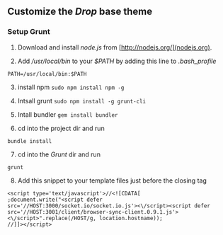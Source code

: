 ## Customize the *Drop* base theme


### Setup Grunt

1. Download and install *node.js* from [http://nodejs.org/](nodejs.org).

2. Add */usr/local/bin* to your *$PATH* by adding this line to *.bash_profile*
 
 ```
PATH=/usr/local/bin:$PATH
```

3. install npm
`sudo npm install npm -g`

4. Intsall grunt
`sudo npm install -g grunt-cli`

5. Intall bundler
`gem install bundler`

6. cd into the project dir and run

`bundle install`

7. cd into the *Grunt* dir and run

`grunt`

8. Add this snippet to your template files just before the closing *<body>* tag

 ```
<script type='text/javascript'>//<![CDATA[
;document.write("<script defer src='//HOST:3000/socket.io/socket.io.js'><\/script><script defer src='//HOST:3001/client/browser-sync-client.0.9.1.js'><\/script>".replace(/HOST/g, location.hostname));
//]]></script>
 ```

